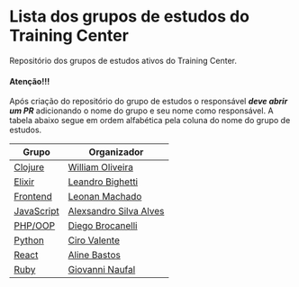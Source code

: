# Lista dos grupos de estudos do Training Center

Repositório dos grupos de estudos ativos do Training Center.

#### Atenção!!!
Após criação do repositório do grupo de estudos o responsável ***deve abrir um PR*** adicionando o nome do grupo e seu nome como responsável. A tabela abaixo segue em ordem alfabética pela coluna do nome do grupo de estudos.

| Grupo | Organizador |
| ----- | ----- |
| [Clojure](https://github.com/training-center/clojure-study-group) | [William Oliveira](https://github.com/woliveiras) | 
| [Elixir](https://github.com/training-center/elixir-study-group) | [Leandro Bighetti](https://github.com/lbighetti) | 
| [Frontend](https://github.com/training-center/frontend-study-group) | [Leonan Machado](https://github.com/leonantvrs) | 
| [JavaScript](https://github.com/training-center/javascript-study-group) | [Alexsandro Silva Alves](https://github.com/AlexsandroSA) |
| [PHP/OOP](https://github.com/training-center/php-study-group) | [Diego Brocanelli](https://github.com/Diego-Brocanelli) | 
| [Python](https://github.com/training-center/python-study-group) | [Ciro Valente](https://github.com/cvalentefilho) | 
| [React](https://github.com/training-center/react-study-group) | [Aline Bastos](https://github.com/alinebastos) |
| [Ruby](https://github.com/training-center/ruby-study-group) | [Giovanni Naufal](https://github.com/gionaufal) |

